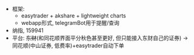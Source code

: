 - 框架:
	- easytrader + akshare + lightweight charts
	- webapp形式, telegramBot用于提醒/查询
- 纳指, 159941
- 平台: ~~东财~~(和同花顺界面平分秋色甚至更好, 但只能接入东财自己的证券) -> 同花顺(中山证券, 低费率)+easytrader自动下单




